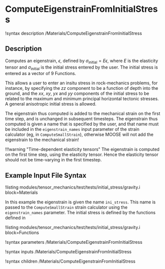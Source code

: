 # ComputeEigenstrainFromInitialStress

!syntax description /Materials/ComputeEigenstrainFromInitialStress

## Description

Computes an eigenstrain, $\epsilon$, defined by $\sigma_{\mathrm{initial}}=E\epsilon$, where $E$ is the elasticity tensor and $\sigma_{\mathrm{initial}}$ is the initial stress entered by the user.  The initial stress is entered as a vector of 9 Functions.

This allows a user to enter an insitu stress in rock-mechanics problems, for instance, by specifying the $zz$ component to be a function of depth into the ground, and the $xx$, $xy$, $yx$ and $yy$ components of the initial stress to be related to the maximum and minimum principal horizontal tectonic stresses.  A general anisotropic initial stress is allowed.

The eigenstrain thus computed is added to the mechanical strain on the first time step, and is unchanged in subsequent timesteps.  The eigenstrain thus computed is given a name that is specified by the user, and that name must be included in the `eigenstrain_names` input parameter of the strain calculator (eg, in `ComputeSmallStrain`), otherwise MOOSE will not add the eigenstrain to the mechanical strain!

!!!warning "Time-dependent elasticity tensors"
    The eigenstrain is computed on the first time step, using the elasticity tensor.  Hence the elasticity tensor should not be time-varying in the first timestep.

## Example Input File Syntax

!listing modules/tensor_mechanics/test/tests/initial_stress/gravity.i block=Materials

In this example the eigenstrain is given the name `ini_stress`.  This name is passed to the `ComputeSmallStrain` strain calculator using the `eigenstrain_names` parameter.  The initial stress is defined by the functions defined in

!listing modules/tensor_mechanics/test/tests/initial_stress/gravity.i block=Functions



!syntax parameters /Materials/ComputeEigenstrainFromInitialStress

!syntax inputs /Materials/ComputeEigenstrainFromInitialStress

!syntax children /Materials/ComputeEigenstrainFromInitialStress
